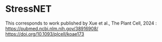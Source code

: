 # StressNET

This corresponds to work published by Xue et al., The Plant Cell, 2024 :
https://pubmed.ncbi.nlm.nih.gov/38916908/
https://doi.org/10.1093/plcell/koae173
